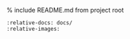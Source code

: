% include README.md from project root
```{include} ../../README.md
:relative-docs: docs/
:relative-images:
```
